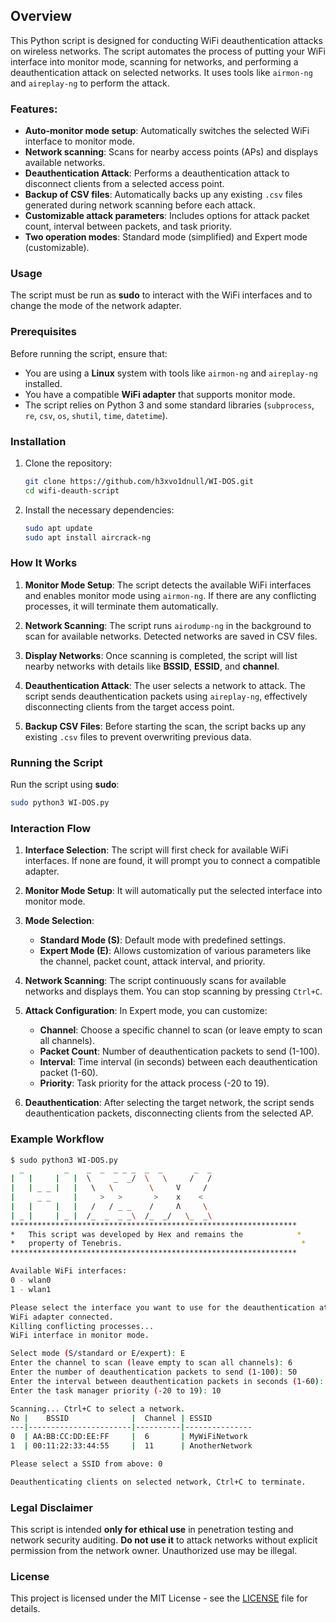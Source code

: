## Overview

This Python script is designed for conducting WiFi deauthentication attacks on wireless networks. The script automates the process of putting your WiFi interface into monitor mode, scanning for networks, and performing a deauthentication attack on selected networks. It uses tools like `airmon-ng` and `aireplay-ng` to perform the attack.

### Features:
- **Auto-monitor mode setup**: Automatically switches the selected WiFi interface to monitor mode.
- **Network scanning**: Scans for nearby access points (APs) and displays available networks.
- **Deauthentication Attack**: Performs a deauthentication attack to disconnect clients from a selected access point.
- **Backup of CSV files**: Automatically backs up any existing `.csv` files generated during network scanning before each attack.
- **Customizable attack parameters**: Includes options for attack packet count, interval between packets, and task priority.
- **Two operation modes**: Standard mode (simplified) and Expert mode (customizable).

### Usage

The script must be run as **sudo** to interact with the WiFi interfaces and to change the mode of the network adapter.

### Prerequisites

Before running the script, ensure that:
- You are using a **Linux** system with tools like `airmon-ng` and `aireplay-ng` installed.
- You have a compatible **WiFi adapter** that supports monitor mode.
- The script relies on Python 3 and some standard libraries (`subprocess`, `re`, `csv`, `os`, `shutil`, `time`, `datetime`).

### Installation

1. Clone the repository:

   ```bash
   git clone https://github.com/h3xvo1dnull/WI-DOS.git
   cd wifi-deauth-script
   ```

2. Install the necessary dependencies:

   ```bash
   sudo apt update
   sudo apt install aircrack-ng
   ```

### How It Works

1. **Monitor Mode Setup**: The script detects the available WiFi interfaces and enables monitor mode using `airmon-ng`. If there are any conflicting processes, it will terminate them automatically.
   
2. **Network Scanning**: The script runs `airodump-ng` in the background to scan for available networks. Detected networks are saved in CSV files.
   
3. **Display Networks**: Once scanning is completed, the script will list nearby networks with details like **BSSID**, **ESSID**, and **channel**.

4. **Deauthentication Attack**: The user selects a network to attack. The script sends deauthentication packets using `aireplay-ng`, effectively disconnecting clients from the target access point.

5. **Backup CSV Files**: Before starting the scan, the script backs up any existing `.csv` files to prevent overwriting previous data.

### Running the Script

Run the script using **sudo**:

```bash
sudo python3 WI-DOS.py
```

### Interaction Flow

1. **Interface Selection**: The script will first check for available WiFi interfaces. If none are found, it will prompt you to connect a compatible adapter.

2. **Monitor Mode Setup**: It will automatically put the selected interface into monitor mode.

3. **Mode Selection**:
   - **Standard Mode (S)**: Default mode with predefined settings.
   - **Expert Mode (E)**: Allows customization of various parameters like the channel, packet count, attack interval, and priority.

4. **Network Scanning**: The script continuously scans for available networks and displays them. You can stop scanning by pressing `Ctrl+C`.

5. **Attack Configuration**: In Expert mode, you can customize:
   - **Channel**: Choose a specific channel to scan (or leave empty to scan all channels).
   - **Packet Count**: Number of deauthentication packets to send (1-100).
   - **Interval**: Time interval (in seconds) between each deauthentication packet (1-60).
   - **Priority**: Task priority for the attack process (-20 to 19).

6. **Deauthentication**: After selecting the target network, the script sends deauthentication packets, disconnecting clients from the selected AP.

### Example Workflow

```bash
$ sudo python3 WI-DOS.py
  _         _    _  _  _ _ _  _  _       _  _  
|   |     |   |  \     _  _/  \   \     /   /   
|   | _ _ |   |   \   \        \     V     /     
|     _ _     |     >   >       >    x    <       
|   |     |   |   /   / _ _    /     Λ     \       
| _ |     | _ |  /_  _  _ _\  /_  _/   \_  _\       
****************************************************************
*   This script was developed by Hex and remains the            *
*   property of Tenebris.                                        *
****************************************************************

Available WiFi interfaces:
0 - wlan0
1 - wlan1

Please select the interface you want to use for the deauthentication attack: 0
WiFi adapter connected.
Killing conflicting processes...
WiFi interface in monitor mode.

Select mode (S/standard or E/expert): E
Enter the channel to scan (leave empty to scan all channels): 6
Enter the number of deauthentication packets to send (1-100): 50
Enter the interval between deauthentication packets in seconds (1-60): 2
Enter the task manager priority (-20 to 19): 10

Scanning... Ctrl+C to select a network.
No |    BSSID              |  Channel | ESSID        
---|-----------------------|----------|---------------
0  | AA:BB:CC:DD:EE:FF     |  6       | MyWiFiNetwork
1  | 00:11:22:33:44:55     |  11      | AnotherNetwork

Please select a SSID from above: 0

Deauthenticating clients on selected network, Ctrl+C to terminate.
```

### Legal Disclaimer
This script is intended **only for ethical use** in penetration testing and network security auditing. **Do not use it** to attack networks without explicit permission from the network owner. Unauthorized use may be illegal.

### License
This project is licensed under the MIT License - see the [LICENSE](LICENSE) file for details.
